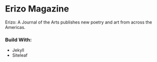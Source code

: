 # Erizo Magazine

Erizo: A Journal of the Arts publishes new poetry and art from across the Americas.

### Build With:

- Jekyll
- Siteleaf
